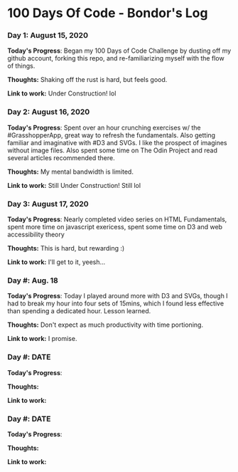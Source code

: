 # 100 Days Of Code - Bondor's Log

### Day 1: August 15, 2020

**Today's Progress**: Began my 100 Days of Code Challenge by dusting off my github account, forking this repo, and re-familiarizing myself with the flow of things.

**Thoughts:** Shaking off the rust is hard, but feels good.

**Link to work:** Under Construction! lol


### Day 2: August 16, 2020

**Today's Progress**: Spent over an hour crunching exercises w/ the #GrasshopperApp, great way to refresh the fundamentals. Also getting familiar and imaginative with #D3 and SVGs. I like the prospect of imagines without image files. Also spent some time on The Odin Project and read several articles recommended there.

**Thoughts:** My mental bandwidth is limited.

**Link to work:** Still Under Construction! Still lol


### Day 3: August 17, 2020

**Today's Progress**: Nearly completed video series on HTML Fundamentals, spent more time on javascript exericess, spent some time on D3 and web accessibility theory

**Thoughts:** This is hard, but rewarding :)

**Link to work:** I'll get to it, yeesh...


### Day #: Aug. 18

**Today's Progress**: Today I played around more with D3 and SVGs, though I had to break my hour into four sets of 15mins, which I found less effective than spending a dedicated hour. Lesson learned. 

**Thoughts:** Don't expect as much productivity with time portioning.

**Link to work:** I promise.


### Day #: DATE

**Today's Progress**: 

**Thoughts:**

**Link to work:**


### Day #: DATE

**Today's Progress**: 

**Thoughts:**

**Link to work:**

